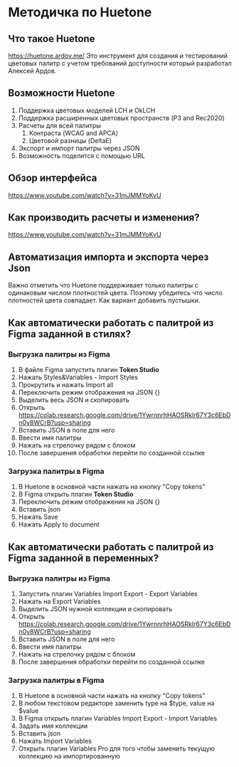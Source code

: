 # Методичка по Huetone
## Что такое Huetone
https://huetone.ardov.me/ 
Это инструмент для создания и тестирований цветовых палитр с учетом требований доступности который разработал Алексей Ардов.
## Возможности Huetone
1. Поддержка цветовых моделей LCH и OkLCH  
2. Поддержка расширенных цветовых пространств (P3 and Rec2020)  
3. Расчеты для всей палитры  
	1. Контраста (WCAG and APCA)  
	2. Цветовой разницы (DeltaE)
4. Экспорт и импорт палитры через JSON
5. Возможность поделится с помощью URL
## Обзор интерфейса
https://www.youtube.com/watch?v=31mJMMYoKvU 
## Как производить расчеты и изменения?  
https://www.youtube.com/watch?v=31mJMMYoKvU
## Автоматизация импорта и экспорта через Json
Важно отметить что Huetone поддерживает только палитры с одинаковым числом плотностей цвета.
Поэтому убедитесь что число плотностей цвета совпадает. Как вариант добавить пустышки.
## Как автоматически работать с палитрой из Figma заданной в стилях?  
### Выгрузка палитры из Figma 
1. В файле Figma запустить плагин **Token Studio**
2. Нажать Styles&Variables - Import Styles
3. Прокрутить и нажать Import all
4. Переключить режим отображения на JSON {}
5. Выделить весь JSON и скопировать
6. Открыть https://colab.research.google.com/drive/1YwrnnrhHAOSRklr67Y3c6EbDn0y8WCrB?usp=sharing
7. Вставить JSON в поле для него
8. Ввести имя палитры
9. Нажать на стрелочку рядом с блоком
10. После завершения обработки перейти по созданной ссылке
### Загрузка палитры в Figma
1. В Huetone в основной части нажать на кнопку "Copy tokens"
2. В Figma открыть плагин **Token Studio**
3. Переключить режим отображения на JSON {}
4. Вставить json
5. Нажать Save
6. Нажать Apply to document
## Как автоматически работать с палитрой из Figma заданной в переменных?  
### Выгрузка палитры из Figma 
1. Запустить плагин Variables Import Export - Export Variables
2. Нажать на Export Variables
3. Выделить JSON нужной коллекции и скопировать
6. Открыть https://colab.research.google.com/drive/1YwrnnrhHAOSRklr67Y3c6EbDn0y8WCrB?usp=sharing
7. Вставить JSON в поле для него
8. Ввести имя палитры
9. Нажать на стрелочку рядом с блоком
10. После завершения обработки перейти по созданной ссылке
### Загрузка палитры в Figma
1.  В Huetone в основной части нажать на кнопку "Copy tokens"
2. В любом текстовом редакторе заменить type на $type, value на $value
3. В Figma открыть плагин Variables Import Export - Import Variables
4. Задать имя коллекции
5. Вставить json
6. Нажать Import Variables
7. Открыть плагин Variables Pro для того чтобы заменить текущую коллекцию на импортированную

